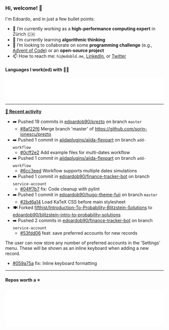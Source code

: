 ### Hi, welcome! 👋 

I'm Edoardo, and in just a few bullet points:

- 🔭 I’m currently working as a **high-performance computing expert** in Zürich 🇨🇭
- 🌱 I’m currently learning **algorithmic thinking**
- 👯 I’m looking to collaborate on some **programming challenge** (e.g., [Advent of Code](https://github.com/edoardob90/aoc2021)) or an **open-source project**
- 📫 How to reach me: `hi@edobld.me`, [LinkedIn](https://linkedin.com/in/edobld), or [Twitter](https://twitter.com/eadweard90)

#### Languages I work(ed) with 👨‍💻

<img src="https://github.com/edoardob90/edoardob90/blob/main/.cache/languages.svg">

---

**[📰 Recent activity](https://github.com/edoardob90)**
* ➡️ Pushed 19 commits in [edoardob90/prezto](https://github.com/edoardob90/prezto) on branch `master`
  * [#8af22f6](https://github.com/edoardob90/prezto/commit/8af22f6) Merge branch &#39;master&#39; of https://github.com/sorin-ionescu/prezto
* ➡️ Pushed 1 commit in [aiidaplugins/aiida-flexpart](https://github.com/aiidaplugins/aiida-flexpart) on branch `add-workflow`
  * [#0cff2e2](https://github.com/aiidaplugins/aiida-flexpart/commit/0cff2e2) Add example files for multi-dates workflow
* ➡️ Pushed 1 commit in [aiidaplugins/aiida-flexpart](https://github.com/aiidaplugins/aiida-flexpart) on branch `add-workflow`
  * [#6cc3eed](https://github.com/aiidaplugins/aiida-flexpart/commit/6cc3eed) Workflow supports multiple dates simulations
* ➡️ Pushed 1 commit in [edoardob90/finance-tracker-bot](https://github.com/edoardob90/finance-tracker-bot) on branch `service-account`
  * [#04ff7b7](https://github.com/edoardob90/finance-tracker-bot/commit/04ff7b7) fix: Code cleanup with pylint
* ➡️ Pushed 1 commit in [edoardob90/hugo-theme-fuji](https://github.com/edoardob90/hugo-theme-fuji) on branch `master`
  * [#2bd6a14](https://github.com/edoardob90/hugo-theme-fuji/commit/2bd6a14) Load KaTeX CSS before main stylesheet
* 🍽️ Forked [fifthist/Introduction-To-Probability-Blitzstein-Solutions](https://github.com/fifthist/Introduction-To-Probability-Blitzstein-Solutions) to [edoardob90/blitzstein-intro-to-probability-solutions](https://github.com/edoardob90/blitzstein-intro-to-probability-solutions)
* ➡️ Pushed 2 commits in [edoardob90/finance-tracker-bot](https://github.com/edoardob90/finance-tracker-bot) on branch `service-account`
  * [#53fdd06](https://github.com/edoardob90/finance-tracker-bot/commit/53fdd06) feat: save preferred accounts for new records

The user can now store any number of preferred
accounts in the &#39;Settings&#39; menu.
These will be shown as an inline keyboard when adding a new record.
  * [#059a75a](https://github.com/edoardob90/finance-tracker-bot/commit/059a75a) fix: Inline keyboard formatting


---

#### Repos worth a ⭐

<img src="https://github.com/edoardob90/edoardob90/blob/main/.cache/stars.svg">

<!--
- ⚡ Fun fact: ...
- 🤔 I’m looking for help with ...
- 💬 Ask me about ...
- 🌐 My webpage ...
-->
